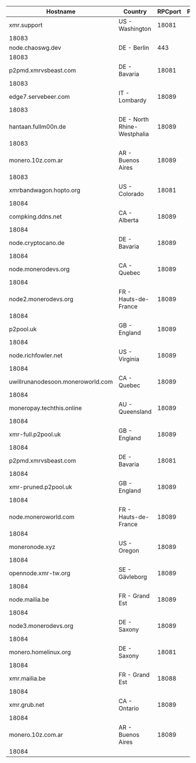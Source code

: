 Hostname | Country | RPCport | P2Pport
--- | --- | --- | ---
xmr.support | US - Washington | 18081
 | 18083
node.chaoswg.dev | DE - Berlin | 443
 | 18083
p2pmd.xmrvsbeast.com | DE - Bavaria | 18081
 | 18083
edge7.servebeer.com | IT - Lombardy | 18089
 | 18083
hantaan.fullm00n.de | DE - North Rhine-Westphalia | 18089
 | 18083
monero.10z.com.ar | AR - Buenos Aires | 18089
 | 18083
xmrbandwagon.hopto.org | US - Colorado | 18081
 | 18084
compking.ddns.net | CA - Alberta | 18089
 | 18084
node.cryptocano.de | DE - Bavaria | 18089
 | 18084
node.monerodevs.org | CA - Quebec | 18089
 | 18084
node2.monerodevs.org | FR - Hauts-de-France | 18089
 | 18084
p2pool.uk | GB - England | 18089
 | 18084
node.richfowler.net | US - Virginia | 18089
 | 18084
uwillrunanodesoon.moneroworld.com | CA - Quebec | 18089
 | 18084
moneropay.techthis.online | AU - Queensland | 18089
 | 18084
xmr-full.p2pool.uk | GB - England | 18089
 | 18084
p2pmd.xmrvsbeast.com | DE - Bavaria | 18081
 | 18084
xmr-pruned.p2pool.uk | GB - England | 18089
 | 18084
node.moneroworld.com | FR - Hauts-de-France | 18089
 | 18084
moneronode.xyz | US - Oregon | 18089
 | 18084
opennode.xmr-tw.org | SE - Gävleborg | 18089
 | 18084
node.mailia.be | FR - Grand Est | 18089
 | 18084
node3.monerodevs.org | DE - Saxony | 18089
 | 18084
monero.homelinux.org | DE - Saxony | 18081
 | 18084
xmr.mailia.be | FR - Grand Est | 18088
 | 18084
xmr.grub.net | CA - Ontario | 18089
 | 18084
monero.10z.com.ar | AR - Buenos Aires | 18089
 | 18084
